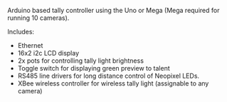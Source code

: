 Arduino based tally controller using the Uno or Mega (Mega required for running 10 cameras).

Includes:
- Ethernet
- 16x2 i2c LCD display
- 2x pots for controlling tally light brightness
- Toggle switch for displaying green preview to talent
- RS485 line drivers for long distance control of Neopixel LEDs.
- XBee wireless controller for wireless tally light (assignable to any camera)
